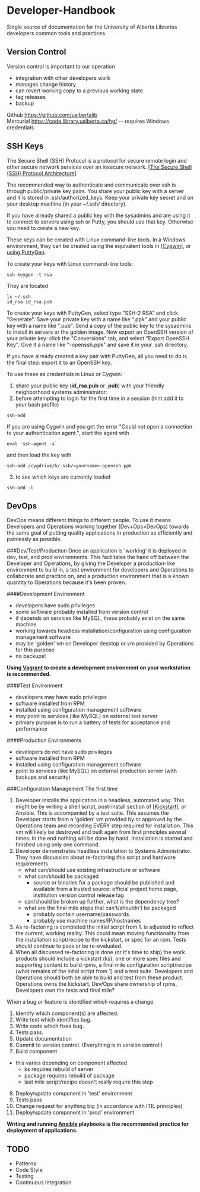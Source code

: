 Developer-Handbook
==================

Single source of documentation for the University of Alberta Libraries developers common tools and practices

Version Control
---------------
Version control is important to our operation
 * integration with other developers work
 * manages change history
 * can revert working copy to a previous working state
 * tag releases
 * backup

Github https://github.com/ualbertalib  
Mercurial https://code.library.ualberta.ca/hg/ -- requires Windows credentials

SSH Keys
--------
The Secure Shell (SSH) Protocol is a protocol for secure remote login and other secure network services over an insecure network. [[The Secure Shell (SSH) Protocol Architecture](http://www.ietf.org/rfc/rfc4251.txt)]

The recommended way to authenticate and communicate over ssh is through public/private key pairs. You share your public key with a server and it is stored in .ssh/authorized_keys.  Keep your private key secret and on your desktop machine (in your ~/.ssh/ directory).

If you have already shared a public key with the sysadmins and are using it to connect to servers using ssh or Putty, you should use that key. Otherwise you need to create a new key.

These keys can be created with Linux command-line tools. In a Windows environment, they can be created using the equivalent tools in [[Cygwin](https://www.cygwin.com/)], or [using PuttyGen](http://www.rackspace.com/knowledge_center/article/generating-rsa-keys-with-ssh-puttygen).

To create your keys with Linux command-line tools: 

```ssh-keygen -t rsa ```

They are located 

```
ls ~/.ssh
id_rsa id_rsa.pub
```

To create your keys with PuttyGen, select type "SSH-2 RSA" and click "Generate". Save your private key with a name like "<yourname>.ppk" and your public key with a name like "<yourname>.pub". Send a copy of the public key to the sysadmins to install in servers or the golden image. Now export an OpenSSH version of your private key: click the "Conversions" tab, and select "Export OpenSSH Key". Give it a name like "<yourname>-openssh.ppk" and save it in your .ssh directory.

If you have already created a key pair with PuttyGen, all you need to do is the final step: export it to an OpenSSH key.

To use these as credentials in Linux or Cygwin:

1. share your public key (**id_rsa.pub** or **<yourname>.pub**) with your friendly neighborhood systems administrator:
2. before attempting to login for the first time in a session (hint add it to your bash profile)
 
  ```
  ssh-add
  ``` 

If you are using Cygwin and you get the error "Could not open a connection to your authentication agent.", start the agent with 

  ```
  eval `ssh-agent -s`
  ```
  
and then load the key with

  ```
  ssh-add /cygdrive/h/.ssh/<yourname>-openssh.ppk
  ```
  
3. to see which keys are currently loaded 

  ```
  ssh-add -l
  ```

DevOps
------
DevOps means different things to different people.  To use it means Developers and Operations working together (Dev+Ops=DevOps) towards the same goal of putting quality applications in production as efficiently and painlessly as possible.

###Dev/Test/Production
Once an application is 'working' it is deployed in dev, test, and prod environments. This facilitates the hand off between the Developer and Operations, by giving the Developer a production-like environment to build in, a test environment for developers and Operations to collaborate and practice on, and a production environment that is a known quantity to Operations because it's been proven.

####Development Environment
 * developers have sudo privileges
 * some software probably installed from version control
 * if depends on services like MySQL, these probably exist on the same machine
 * working towards headless installation/configuration using configuration management software
 * may be 'golden' vm on Developer desktop or vm provided by Operations for this purpose
 * no backups!

**Using [Vagrant](Vagrant/README.md) to create a development environment on your workstation is recommended.**

####Test Environment
 * developers may have sudo privileges
 * software installed from RPM
 * installed using configuration management software
 * may point to services (like MySQL) on external test server
 * primary purpose is to run a battery of tests for acceptance and performance

####Production Environments
 * developers do not have sudo privileges
 * software installed from RPM
 * installed using configuration management software
 * point to services (like MySQL) on external production server (with backups and security)

###Configuration Management
The first time

1. Developer installs the application in a headless, automated way. This might be by writing a shell script, post-install section of [[Kickstart](http://www.centos.org/docs/5/html/Installation_Guide-en-US/ch-kickstart2.html)], or Ansible.  This is accompanied by a test suite.  This assumes the Developer starts from a 'golden' vm provided by or approved by the Operations team and recording EVERY step required for installation. This vm will likely be destroyed and built again from first principles several times.  In the end nothing will be done by hand. Installation is started and finished using only one command.
2. Developer demonstrates headless installation to Systems Administrator.  They have discussion about re-factoring this script and hardware requirements
   * what can/should use existing infrastructure or software
   * what can/should be packaged
     * source or binaries for a package should be published and available from a trusted source: official project home page, institution version control release tag
   * can/should be broken up further, what is the dependency tree?
   * what are the final mile steps that can't/shouldn't be packaged
     * probably contain username/passwords
     * probably use machine names/IP/hostnames
3. As re-factoring is completed the initial script from 1. is adjusted to reflect the current, working reality.  This could mean moving functionality from the installation script/recipe to the kickstart, or spec for an rpm.  Tests should continue to pass or be re-evaluated. 
4. When all discussed re-factoring is done (or it's time to ship) the work products should include a kickstart (ks), one or more spec files and supporting content to build rpms, a final mile configuration script/recipe (what remains of the inital script from 1) and a test suite. Developers and Operations should both be able to build and test from these product.  Operations owns the kickstart, Dev/Ops share ownership of rpms, Developers own the tests and final mile?

When a bug or feature is identified which requires a change.

1. Identify which component(s) are affected.
2. Write test which identifies bug.
3. Write code which fixes bug.
4. Tests pass.
5. Update documentation
6. Commit to version control. (Everything is in version control!)
7. Build component 
  * this varies depending on component affected
    * ks requires rebuild of server
    * package requires rebuild of package
    * last mile script/recipe doesn't really require this step
8. Deploy/update component in 'test' environment
9. Tests pass
10. Change request for anything big (in accordance with ITIL principles)
11. Deploy/update component in 'prod' environment

**Writing and running [Ansible](Ansible/README.md) playbooks is the recommended practice for deployment of applications.**

TODO
----
* Patterns
* Code Style
* Testing
* Continuous Integration
